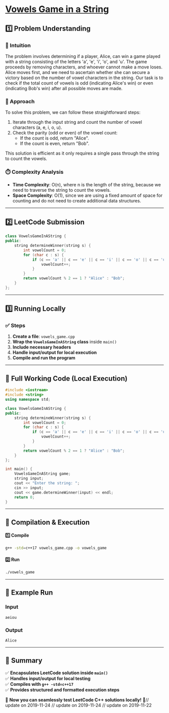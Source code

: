 # **[Vowels Game in a String](https://leetcode.com/problems/vowels-game-in-a-string/description/)**  

## **1️⃣ Problem Understanding**  
### **📌 Intuition**  
The problem involves determining if a player, Alice, can win a game played with a string consisting of the letters 'a', 'e', 'i', 'o', and 'u'. The game proceeds by removing characters, and whoever cannot make a move loses. Alice moves first, and we need to ascertain whether she can secure a victory based on the number of vowel characters in the string. Our task is to check if the total count of vowels is odd (indicating Alice's win) or even (indicating Bob's win) after all possible moves are made.

### **🚀 Approach**  
To solve this problem, we can follow these straightforward steps:
1. Iterate through the input string and count the number of vowel characters (a, e, i, o, u).
2. Check the parity (odd or even) of the vowel count:
   - If the count is odd, return "Alice".
   - If the count is even, return "Bob".

This solution is efficient as it only requires a single pass through the string to count the vowels.

### **⏱️ Complexity Analysis**  
- **Time Complexity**: O(n), where n is the length of the string, because we need to traverse the string to count the vowels.  
- **Space Complexity**: O(1), since we are using a fixed amount of space for counting and do not need to create additional data structures.

---  

## **2️⃣ LeetCode Submission**  
```cpp
class VowelsGameInAString {
public:
    string determineWinner(string s) {
        int vowelCount = 0;
        for (char c : s) {
            if (c == 'a' || c == 'e' || c == 'i' || c == 'o' || c == 'u') {
                vowelCount++;
            }
        }
        return vowelCount % 2 == 1 ? "Alice" : "Bob";
    }
};
```  

---  

## **3️⃣ Running Locally**  
### **✅ Steps**  
1. **Create a file**: `vowels_game.cpp`  
2. **Wrap the `VowelsGameInAString` class** inside `main()`  
3. **Include necessary headers**  
4. **Handle input/output for local execution**  
5. **Compile and run the program**  

---  

## **📝 Full Working Code (Local Execution)**  
```cpp
#include <iostream>
#include <string>
using namespace std;

class VowelsGameInAString {
public:
    string determineWinner(string s) {
        int vowelCount = 0;
        for (char c : s) {
            if (c == 'a' || c == 'e' || c == 'i' || c == 'o' || c == 'u') {
                vowelCount++;
            }
        }
        return vowelCount % 2 == 1 ? "Alice" : "Bob";
    }
};

int main() {
    VowelsGameInAString game;
    string input;
    cout << "Enter the string: ";
    cin >> input;
    cout << game.determineWinner(input) << endl;
    return 0;
}
```  

---  

## **🔧 Compilation & Execution**  
#### **1️⃣ Compile**  
```bash
g++ -std=c++17 vowels_game.cpp -o vowels_game
```  

#### **2️⃣ Run**  
```bash
./vowels_game
```  

---  

## **🎯 Example Run**  
### **Input**  
```
aeiou
```  
### **Output**  
```
Alice
```  

---  

## **📌 Summary**  
✅ **Encapsulates LeetCode solution inside `main()`**  
✅ **Handles input/output for local testing**  
✅ **Compiles with `g++ -std=c++17`**  
✅ **Provides structured and formatted execution steps**  

🚀 **Now you can seamlessly test LeetCode C++ solutions locally!** 🚀// update on 2019-11-24
// update on 2019-11-24
// update on 2019-11-22
